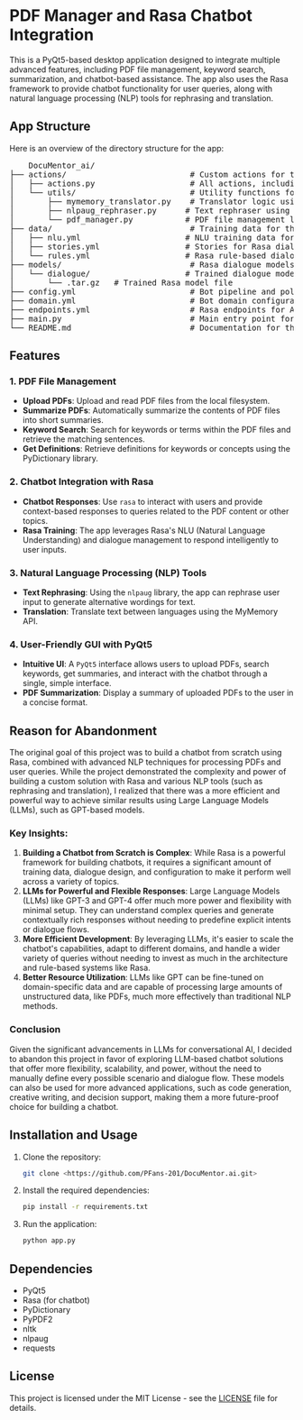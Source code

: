 # PDF Manager and Rasa Chatbot Integration

This is a PyQt5-based desktop application designed to integrate multiple advanced features, including PDF file management, keyword search, summarization, and chatbot-based assistance. The app also uses the Rasa framework to provide chatbot functionality for user queries, along with natural language processing (NLP) tools for rephrasing and translation.

## App Structure

Here is an overview of the directory structure for the app:

<pre>
    DocuMentor_ai/
├── actions/                          # Custom actions for the chatbot
│   ├── actions.py                    # All actions, including Translate, Rephrase, SummarizePDF, etc.
│   └── utils/                        # Utility functions for actions
│       ├── mymemory_translator.py    # Translator logic using MyMemory API
│       ├── nlpaug_rephraser.py      # Text rephraser using NLP-Augment
│       └── pdf_manager.py           # PDF file management logic
├── data/                             # Training data for the Rasa chatbot
│   ├── nlu.yml                      # NLU training data for Rasa chatbot
│   ├── stories.yml                  # Stories for Rasa dialogue management
│   └── rules.yml                    # Rasa rule-based dialogue handling
├── models/                           # Rasa dialogue models (trained models)
│   └── dialogue/                    # Trained dialogue models
│       └── <model_name>.tar.gz   # Trained Rasa model file
├── config.yml                        # Bot pipeline and policies configuration
├── domain.yml                        # Bot domain configuration
├── endpoints.yml                     # Rasa endpoints for API interaction
├── main.py                           # Main entry point for running the app
└── README.md                         # Documentation for the project
</pre>

## Features

### 1. **PDF File Management**
- **Upload PDFs**: Upload and read PDF files from the local filesystem.
- **Summarize PDFs**: Automatically summarize the contents of PDF files into short summaries.
- **Keyword Search**: Search for keywords or terms within the PDF files and retrieve the matching sentences.
- **Get Definitions**: Retrieve definitions for keywords or concepts using the PyDictionary library.

### 2. **Chatbot Integration with Rasa**
- **Chatbot Responses**: Use `rasa` to interact with users and provide context-based responses to queries related to the PDF content or other topics.
- **Rasa Training**: The app leverages Rasa's NLU (Natural Language Understanding) and dialogue management to respond intelligently to user inputs.

### 3. **Natural Language Processing (NLP) Tools**
- **Text Rephrasing**: Using the `nlpaug` library, the app can rephrase user input to generate alternative wordings for text.
- **Translation**: Translate text between languages using the MyMemory API.

### 4. **User-Friendly GUI with PyQt5**
- **Intuitive UI**: A `PyQt5` interface allows users to upload PDFs, search keywords, get summaries, and interact with the chatbot through a single, simple interface.
- **PDF Summarization**: Display a summary of uploaded PDFs to the user in a concise format.

## Reason for Abandonment

The original goal of this project was to build a chatbot from scratch using Rasa, combined with advanced NLP techniques for processing PDFs and user queries. While the project demonstrated the complexity and power of building a custom solution with Rasa and various NLP tools (such as rephrasing and translation), I realized that there was a more efficient and powerful way to achieve similar results using Large Language Models (LLMs), such as GPT-based models.

### Key Insights:
1. **Building a Chatbot from Scratch is Complex**: While Rasa is a powerful framework for building chatbots, it requires a significant amount of training data, dialogue design, and configuration to make it perform well across a variety of topics.
2. **LLMs for Powerful and Flexible Responses**: Large Language Models (LLMs) like GPT-3 and GPT-4 offer much more power and flexibility with minimal setup. They can understand complex queries and generate contextually rich responses without needing to predefine explicit intents or dialogue flows.
3. **More Efficient Development**: By leveraging LLMs, it's easier to scale the chatbot's capabilities, adapt to different domains, and handle a wider variety of queries without needing to invest as much in the architecture and rule-based systems like Rasa.
4. **Better Resource Utilization**: LLMs like GPT can be fine-tuned on domain-specific data and are capable of processing large amounts of unstructured data, like PDFs, much more effectively than traditional NLP methods.

### Conclusion

Given the significant advancements in LLMs for conversational AI, I decided to abandon this project in favor of exploring LLM-based chatbot solutions that offer more flexibility, scalability, and power, without the need to manually define every possible scenario and dialogue flow. These models can also be used for more advanced applications, such as code generation, creative writing, and decision support, making them a more future-proof choice for building a chatbot.

## Installation and Usage

1. Clone the repository:

    ```bash
    git clone <https://github.com/PFans-201/DocuMentor.ai.git>
    ```

2. Install the required dependencies:

    ```bash
    pip install -r requirements.txt
    ```

3. Run the application:

    ```bash
    python app.py
    ```

## Dependencies

- PyQt5
- Rasa (for chatbot)
- PyDictionary
- PyPDF2
- nltk
- nlpaug
- requests

## License

This project is licensed under the MIT License - see the [LICENSE](LICENSE) file for details.

